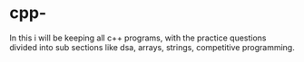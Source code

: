 # cpp-
In this i will be keeping all c++ programs, with the practice questions divided into sub sections like dsa, arrays, strings, competitive programming.
